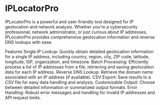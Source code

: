 # IPLocatorPro
IPLocatorPro is a powerful and user-friendly tool designed for IP geolocation and network analysis. Whether you're a cybersecurity professional, network administrator, or just curious about IP addresses, IPLocatorPro provides comprehensive geolocation information and reverse DNS lookups with ease.

Features
Single IP Lookup: Quickly obtain detailed geolocation information for a single IP address, including country, region, city, ZIP code, latitude, longitude, ISP, organization, and timezone.
Batch Processing: Efficiently process a list of IP addresses from a file, retrieving and saving geolocation data for each IP address.
Reverse DNS Lookup: Retrieve the domain name associated with an IP address (if available).
CSV Export: Save results to a CSV file for easy data handling and analysis.
Customizable Output: Choose between detailed information or summarized output formats.
Error Handling: Robust error messages and handling for invalid IP addresses and API request limits.
